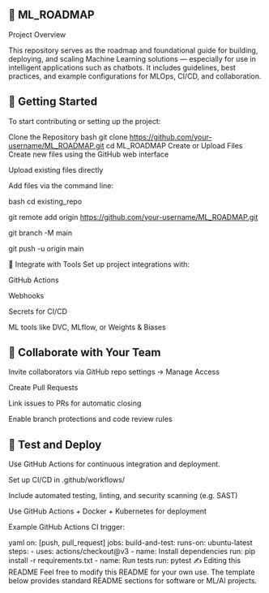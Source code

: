 ## 🧠 ML_ROADMAP

Project Overview

This repository serves as the roadmap and foundational guide for building, deploying, and scaling Machine Learning solutions — especially for use in intelligent applications such as chatbots. It includes guidelines, best practices, and example configurations for MLOps, CI/CD, and collaboration.

## 🚀 Getting Started
To start contributing or setting up the project:

Clone the Repository
bash
git clone https://github.com/your-username/ML_ROADMAP.git
cd ML_ROADMAP
Create or Upload Files
 Create new files using the GitHub web interface

 Upload existing files directly

 Add files via the command line:

bash
cd existing_repo

git remote add origin https://github.com/your-username/ML_ROADMAP.git

git branch -M main

git push -u origin main

🔧 Integrate with Tools
Set up project integrations with:

GitHub Actions

Webhooks

Secrets for CI/CD

ML tools like DVC, MLflow, or Weights & Biases

## 🤝 Collaborate with Your Team
 Invite collaborators via GitHub repo settings → Manage Access
 
 Create Pull Requests

 Link issues to PRs for automatic closing

 Enable branch protections and code review rules

## 🧪 Test and Deploy
Use GitHub Actions for continuous integration and deployment.

 Set up CI/CD in .github/workflows/

 Include automated testing, linting, and security scanning (e.g. SAST)

 Use GitHub Actions + Docker + Kubernetes for deployment

Example GitHub Actions CI trigger:

yaml
on: [push, pull_request]
jobs:
  build-and-test:
    runs-on: ubuntu-latest
    steps:
      - uses: actions/checkout@v3
      - name: Install dependencies
        run: pip install -r requirements.txt
      - name: Run tests
        run: pytest
✍️ Editing this README
Feel free to modify this README for your own use. The template below provides standard README sections for software or ML/AI projects.


